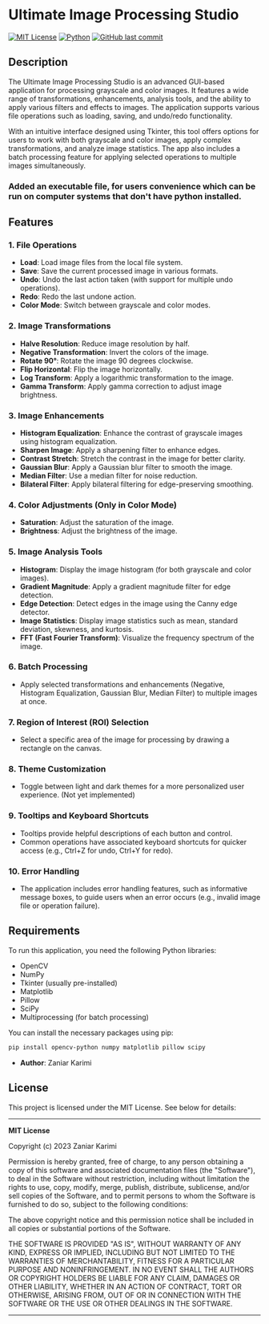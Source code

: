 # Ultimate Image Processing Studio
[![MIT License](https://img.shields.io/badge/license-MIT-blue)](https://opensource.org/licenses/MIT)
[![Python](https://img.shields.io/badge/python-3.x-blue)](https://www.python.org/downloads/)
[![GitHub last commit](https://img.shields.io/github/last-commit/I-am-Programming-the-World/image_processing)](https://github.com/I-am-Programming-the-World/image_processing/commits/main)
## Description
The Ultimate Image Processing Studio is an advanced GUI-based application for processing grayscale and color images. It features a wide range of transformations, enhancements, analysis tools, and the ability to apply various filters and effects to images. The application supports various file operations such as loading, saving, and undo/redo functionality.

With an intuitive interface designed using Tkinter, this tool offers options for users to work with both grayscale and color images, apply complex transformations, and analyze image statistics. The app also includes a batch processing feature for applying selected operations to multiple images simultaneously.

### Added an executable file, for users convenience which can be run on computer systems that don't have python installed.

## Features

### 1. File Operations

- **Load**: Load image files from the local file system.
- **Save**: Save the current processed image in various formats.
- **Undo**: Undo the last action taken (with support for multiple undo operations).
- **Redo**: Redo the last undone action.
- **Color Mode**: Switch between grayscale and color modes.

### 2. Image Transformations

- **Halve Resolution**: Reduce image resolution by half.
- **Negative Transformation**: Invert the colors of the image.
- **Rotate 90°**: Rotate the image 90 degrees clockwise.
- **Flip Horizontal**: Flip the image horizontally.
- **Log Transform**: Apply a logarithmic transformation to the image.
- **Gamma Transform**: Apply gamma correction to adjust image brightness.

### 3. Image Enhancements

- **Histogram Equalization**: Enhance the contrast of grayscale images using histogram equalization.
- **Sharpen Image**: Apply a sharpening filter to enhance edges.
- **Contrast Stretch**: Stretch the contrast in the image for better clarity.
- **Gaussian Blur**: Apply a Gaussian blur filter to smooth the image.
- **Median Filter**: Use a median filter for noise reduction.
- **Bilateral Filter**: Apply bilateral filtering for edge-preserving smoothing.

### 4. Color Adjustments (Only in Color Mode)

- **Saturation**: Adjust the saturation of the image.
- **Brightness**: Adjust the brightness of the image.

### 5. Image Analysis Tools

- **Histogram**: Display the image histogram (for both grayscale and color images).
- **Gradient Magnitude**: Apply a gradient magnitude filter for edge detection.
- **Edge Detection**: Detect edges in the image using the Canny edge detector.
- **Image Statistics**: Display image statistics such as mean, standard deviation, skewness, and kurtosis.
- **FFT (Fast Fourier Transform)**: Visualize the frequency spectrum of the image.

### 6. Batch Processing

- Apply selected transformations and enhancements (Negative, Histogram Equalization, Gaussian Blur, Median Filter) to multiple images at once.

### 7. Region of Interest (ROI) Selection

- Select a specific area of the image for processing by drawing a rectangle on the canvas.

### 8. Theme Customization

- Toggle between light and dark themes for a more personalized user experience. (Not yet implemented)

### 9. Tooltips and Keyboard Shortcuts

- Tooltips provide helpful descriptions of each button and control.
- Common operations have associated keyboard shortcuts for quicker access (e.g., Ctrl+Z for undo, Ctrl+Y for redo).

### 10. Error Handling

- The application includes error handling features, such as informative message boxes, to guide users when an error occurs (e.g., invalid image file or operation failure).

## Requirements

To run this application, you need the following Python libraries:

- OpenCV
- NumPy
- Tkinter (usually pre-installed)
- Matplotlib
- Pillow
- SciPy
- Multiprocessing (for batch processing)

You can install the necessary packages using pip:

```bash
pip install opencv-python numpy matplotlib pillow scipy
```

- **Author**: Zaniar Karimi

## License

This project is licensed under the MIT License. See below for details:

---

**MIT License**

Copyright (c) 2023 Zaniar Karimi

Permission is hereby granted, free of charge, to any person obtaining a copy of this software and associated documentation files (the "Software"), to deal in the Software without restriction, including without limitation the rights to use, copy, modify, merge, publish, distribute, sublicense, and/or sell copies of the Software, and to permit persons to whom the Software is furnished to do so, subject to the following conditions:

The above copyright notice and this permission notice shall be included in all copies or substantial portions of the Software.

THE SOFTWARE IS PROVIDED "AS IS", WITHOUT WARRANTY OF ANY KIND, EXPRESS OR IMPLIED, INCLUDING BUT NOT LIMITED TO THE WARRANTIES OF MERCHANTABILITY, FITNESS FOR A PARTICULAR PURPOSE AND NONINFRINGEMENT. IN NO EVENT SHALL THE AUTHORS OR COPYRIGHT HOLDERS BE LIABLE FOR ANY CLAIM, DAMAGES OR OTHER LIABILITY, WHETHER IN AN ACTION OF CONTRACT, TORT OR OTHERWISE, ARISING FROM, OUT OF OR IN CONNECTION WITH THE SOFTWARE OR THE USE OR OTHER DEALINGS IN THE SOFTWARE.

---
